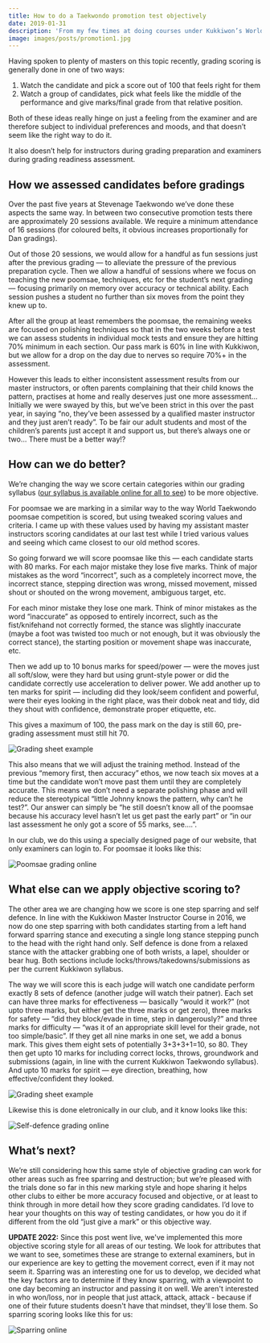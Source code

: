 ```yaml
---
title: How to do a Taekwondo promotion test objectively
date: 2019-01-31
description: 'From my few times at doing courses under Kukkiwon’s World Taekwondo Academy and from my instructor Grandmaster Pan, I’ve learnt that a lot of Taekwondo practitioners around the world treat poomsae as just a series of kicks, punches, etc.'
image: images/posts/promotion1.jpg
---
```


Having spoken to plenty of masters on this topic recently, grading scoring is generally done in one of two ways:

1. Watch the candidate and pick a score out of 100 that feels right for them
2. Watch a group of candidates, pick what feels like the middle of the performance and give marks/final grade from that relative position.

Both of these ideas really hinge on just a feeling from the examiner and are therefore subject to individual preferences and moods, and that doesn’t seem like the right way to do it.

It also doesn’t help for instructors during grading preparation and examiners during grading readiness assessment.

## How we assessed candidates before gradings

Over the past five years at Stevenage Taekwondo we’ve done these aspects the same way. In between two consecutive promotion tests there are approximately 20 sessions available. We require a minimum attendance of 16 sessions (for coloured belts, it obvious increases proportionally for Dan gradings).

Out of those 20 sessions, we would allow for a handful as fun sessions just after the previous grading — to alleviate the pressure of the previous preparation cycle. Then we allow a handful of sessions where we focus on teaching the new poomsae, techniques, etc for the student’s next grading — focusing primarily on memory over accuracy or technical ability. Each session pushes a student no further than six moves from the point they knew up to.

After all the group at least remembers the poomsae, the remaining weeks are focused on polishing techniques so that in the two weeks before a test we can assess students in individual mock tests and ensure they are hitting 70% minimum in each section. Our pass mark is 60% in line with Kukkiwon, but we allow for a drop on the day due to nerves so require 70%+ in the assessment.

However this leads to either inconsistent assessment results from our master instructors, or often parents complaining that their child knows the pattern, practises at home and really deserves just one more assessment… Initially we were swayed by this, but we’ve been strict in this over the past year, in saying “no, they’ve been assessed by a qualified master instructor and they just aren’t ready”. To be fair our adult students and most of the children’s parents just accept it and support us, but there’s always one or two… There must be a better way!?

## How can we do better?

We’re changing the way we score certain categories within our grading syllabus ([our syllabus is available online for all to see](https://www.stevenagetaekwondo.co.uk/downloads/syllabus.pdf)) to be more objective.

For poomsae we are marking in a similar way to the way World Taekwondo poomsae competition is scored, but using tweaked scoring values and criteria. I came up with these values used by having my assistant master instructors scoring candidates at our last test while I tried various values and seeing which came closest to our old method scores.

So going forward we will score poomsae like this — each candidate starts with 80 marks. For each major mistake they lose five marks. Think of major mistakes as the word “incorrect”, such as a completely incorrect move, the incorrect stance, stepping direction was wrong, missed movement, missed shout or shouted on the wrong movement, ambiguous target, etc.

For each minor mistake they lose one mark. Think of minor mistakes as the word “inaccurate” as opposed to entirely incorrect, such as the fist/knifehand not correctly formed, the stance was slightly inaccurate (maybe a foot was twisted too much or not enough, but it was obviously the correct stance), the starting position or movement shape was inaccurate, etc.

Then we add up to 10 bonus marks for speed/power — were the moves just all soft/slow, were they hard but using grunt-style power or did the candidate correctly use acceleration to deliver power. We add another up to ten marks for spirit — including did they look/seem confident and powerful, were their eyes looking in the right place, was their dobok neat and tidy, did they shout with confidence, demonstrate proper etiquette, etc.

This gives a maximum of 100, the pass mark on the day is still 60, pre-grading assessment must still hit 70.

![Grading sheet example](/images/posts/promotion2.png "Example section from our grading sheet for judging a candidate’s poomsae performance")

This also means that we will adjust the training method. Instead of the previous “memory first, then accuracy” ethos, we now teach six moves at a time but the candidate won’t move past them until they are completely accurate. This means we don’t need a separate polishing phase and will reduce the stereotypical “little Johnny knows the pattern, why can’t he test?”. Our answer can simply be “he still doesn’t know all of the poomsae because his accuracy level hasn’t let us get past the early part” or “in our last assessment he only got a score of 55 marks, see….”.

In our club, we do this using a specially designed page of our website, that only examiners can login to. For poomsae it looks like this:

![Poomsae grading online](/images/posts/promotion5.png "Example from our internal system used during scoring of poomsae in a grading")


## What else can we apply objective scoring to?

The other area we are changing how we score is one step sparring and self defence. In line with the Kukkiwon Master Instructor Course in 2016, we now do one step sparring with both candidates starting from a left hand forward sparring stance and executing a single long stance stepping punch to the head with the right hand only. Self defence is done from a relaxed stance with the attacker grabbing one of both wrists, a lapel, shoulder or bear hug. Both sections include locks/throws/takedowns/submissions as per the current Kukkiwon syllabus.

The way we will score this is each judge will watch one candidate perform exactly 8 sets of defence (another judge will watch their patner). Each set can have three marks for effectiveness — basically “would it work?” (not upto three marks, but either get the three marks or get zero), three marks for safety — “did they block/evade in time, step in dangerously?” and three marks for difficulty — “was it of an appropriate skill level for their grade, not too simple/basic”. If they get all nine marks in one set, we add a bonus mark. This gives them eight sets of potentially 3+3+3+1=10, so 80. They then get upto 10 marks for including correct locks, throws, groundwork and submissions (again, in line with the current Kukkiwon Taekwondo syllabus). And upto 10 marks for spirit — eye direction, breathing, how effective/confident they looked.

![Grading sheet example](/images/posts/promotion3.png "Example section from our grading sheet for judging a candidate’s one-step or self-defence performance")

Likewise this is done eletronically in our club, and it know looks like this:

![Self-defence grading online](/images/posts/promotion8.png "Example from our internal system used during scoring of self-defence")

## What’s next?

We’re still considering how this same style of objective grading can work for other areas such as free sparring and destruction; but we’re pleased with the trials done so far in this new marking style and hope sharing it helps other clubs to either be more accuracy focused and objective, or at least to think through in more detail how they score grading candidates. I’d love to hear your thoughts on this way of testing candidates, or how you do it if different from the old “just give a mark” or this objective way.

**UPDATE 2022:** Since this post went live, we've implemented this more objective scoring style for all areas of our testing. We look for attributes that we want to see, sometimes these are strange to external examiners, but in our experience are key to getting the movement correct, even if it may not seem it. Sparring was an interesting one for us to develop, we decided what the key factors are to determine if they know sparring, with a viewpoint to one day becoming an instructor and passing it on well. We aren't interested in who won/loss, nor in people that just attack, attack, attack - because if one of their future students doesn't have that mindset, they'll lose them. So sparring scoring looks like this for us:

![Sparring online](/images/posts/promotion6.png "Example from our internal system used during scoring of sparring in a grading")
